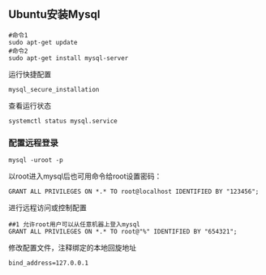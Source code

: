 ## Ubuntu安装Mysql

```
#命令1
sudo apt-get update
#命令2
sudo apt-get install mysql-server
```

运行快捷配置
```
mysql_secure_installation
```

查看运行状态
```
systemctl status mysql.service
```


### 配置远程登录
```
mysql -uroot -p
```

以root进入mysql后也可用命令给root设置密码：
```
GRANT ALL PRIVILEGES ON *.* TO root@localhost IDENTIFIED BY "123456";
```

进行远程访问或控制配置
```
##1 允许root用户可以从任意机器上登入mysql
GRANT ALL PRIVILEGES ON *.* TO root@"%" IDENTIFIED BY "654321"; 
```

修改配置文件，注释绑定的本地回旋地址
```
bind_address=127.0.0.1
```
